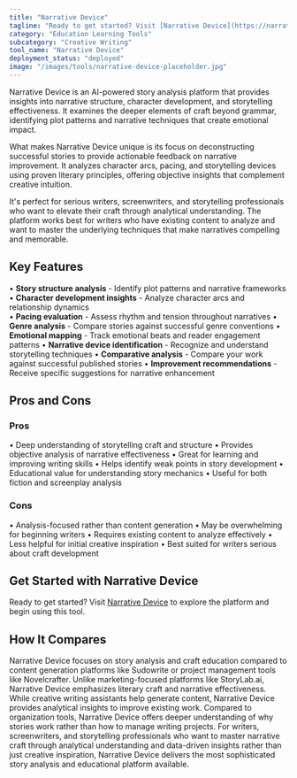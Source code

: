 ```yaml
---
title: "Narrative Device"
tagline: "Ready to get started? Visit [Narrative Device](https://narrativedevice.com) to explore the platform and begin using this tool...."
category: "Education Learning Tools"
subcategory: "Creative Writing"
tool_name: "Narrative Device"
deployment_status: "deployed"
image: "/images/tools/narrative-device-placeholder.jpg"
---
```

Narrative Device is an AI-powered story analysis platform that provides insights into narrative structure, character development, and storytelling effectiveness. It examines the deeper elements of craft beyond grammar, identifying plot patterns and narrative techniques that create emotional impact.

What makes Narrative Device unique is its focus on deconstructing successful stories to provide actionable feedback on narrative improvement. It analyzes character arcs, pacing, and storytelling devices using proven literary principles, offering objective insights that complement creative intuition.

It's perfect for serious writers, screenwriters, and storytelling professionals who want to elevate their craft through analytical understanding. The platform works best for writers who have existing content to analyze and want to master the underlying techniques that make narratives compelling and memorable.

## Key Features

• **Story structure analysis** - Identify plot patterns and narrative frameworks
• **Character development insights** - Analyze character arcs and relationship dynamics  
• **Pacing evaluation** - Assess rhythm and tension throughout narratives
• **Genre analysis** - Compare stories against successful genre conventions
• **Emotional mapping** - Track emotional beats and reader engagement patterns
• **Narrative device identification** - Recognize and understand storytelling techniques
• **Comparative analysis** - Compare your work against successful published stories
• **Improvement recommendations** - Receive specific suggestions for narrative enhancement

## Pros and Cons

### Pros
• Deep understanding of storytelling craft and structure
• Provides objective analysis of narrative effectiveness
• Great for learning and improving writing skills
• Helps identify weak points in story development
• Educational value for understanding story mechanics
• Useful for both fiction and screenplay analysis

### Cons
• Analysis-focused rather than content generation
• May be overwhelming for beginning writers
• Requires existing content to analyze effectively
• Less helpful for initial creative inspiration
• Best suited for writers serious about craft development

## Get Started with Narrative Device

Ready to get started? Visit [Narrative Device](https://narrativedevice.com) to explore the platform and begin using this tool.

## How It Compares

Narrative Device focuses on story analysis and craft education compared to content generation platforms like Sudowrite or project management tools like Novelcrafter. Unlike marketing-focused platforms like StoryLab.ai, Narrative Device emphasizes literary craft and narrative effectiveness. While creative writing assistants help generate content, Narrative Device provides analytical insights to improve existing work. Compared to organization tools, Narrative Device offers deeper understanding of why stories work rather than how to manage writing projects. For writers, screenwriters, and storytelling professionals who want to master narrative craft through analytical understanding and data-driven insights rather than just creative inspiration, Narrative Device delivers the most sophisticated story analysis and educational platform available.